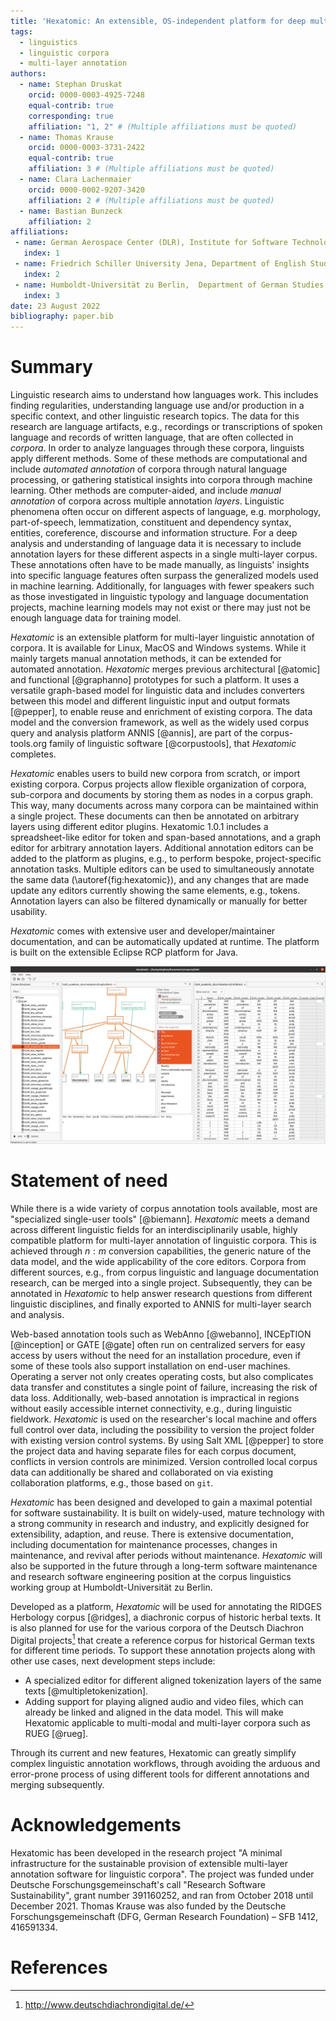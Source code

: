 ```yaml
---
title: 'Hexatomic: An extensible, OS-independent platform for deep multi-layer linguistic annotation of corpora'
tags:
  - linguistics
  - linguistic corpora
  - multi-layer annotation
authors:
  - name: Stephan Druskat
    orcid: 0000-0003-4925-7248
    equal-contrib: true
    corresponding: true
    affiliation: "1, 2" # (Multiple affiliations must be quoted)
  - name: Thomas Krause
    orcid: 0000-0003-3731-2422
    equal-contrib: true
    affiliation: 3 # (Multiple affiliations must be quoted)
  - name: Clara Lachenmaier
    orcid: 0000-0002-9207-3420
    affiliation: 2 # (Multiple affiliations must be quoted)
  - name: Bastian Bunzeck
    affiliation: 2
affiliations:
 - name: German Aerospace Center (DLR), Institute for Software Technology, Berlin, Germany
   index: 1
 - name: Friedrich Schiller University Jena, Department of English Studies, Jena, Germany
   index: 2
 - name: Humboldt-Universität zu Berlin,  Department of German Studies and Linguistics, Berlin, Germany
   index: 3
date: 23 August 2022
bibliography: paper.bib
---
```


# Summary

Linguistic research aims to understand how languages work.
This includes finding regularities, understanding language use and/or production in a specific context, and other linguistic research topics.
The data for this research are language artifacts, e.g., recordings or transcriptions of spoken language and records of written language, that are often collected in *corpora*.
In order to analyze languages through these corpora, linguists apply different methods.
Some of these methods are computational and include *automated annotation* of corpora through natural language processing, or gathering statistical insights into corpora through machine learning.
Other methods are computer-aided, and include *manual annotation* of corpora across multiple annotation *layers*.
Linguistic phenomena often occur on different aspects of language, e.g. morphology, part-of-speech, lemmatization, constituent and dependency syntax, entities, coreference, discourse and information structure.
For a deep analysis and understanding of language data it is necessary to include annotation layers for these different aspects in a single multi-layer corpus.
These annotations often have to be made manually, as linguists' insights into specific language features often surpass the generalized models used in machine learning. Additionally, for languages with fewer speakers such as those investigated in linguistic typology and language documentation projects, machine learning models may not exist or there may just not be enough language data for training model.

*Hexatomic* is an extensible platform for multi-layer linguistic annotation of corpora. 
It is available for Linux, MacOS and Windows systems.
While it mainly targets manual annotation methods, it can be extended for automated annotation. 
*Hexatomic* merges previous architectural [@atomic] and functional [@graphanno] prototypes for such a platform.
It uses a versatile graph-based model for linguistic data and includes converters between this model and different linguistic input and output formats [@pepper], 
to enable reuse and enrichment of existing corpora.
The data model and the conversion framework, as well as the widely used corpus query and analysis platform ANNIS [@annis], 
are part of the corpus-tools.org family of linguistic software [@corpustools], that *Hexatomic* completes.

*Hexatomic* enables users to build new corpora from scratch, 
or import existing corpora.
Corpus projects allow flexible organization of corpora, sub-corpora and documents by storing them as nodes in a corpus graph.
This way, many documents across many corpora can be maintained within a single project.
These documents can then be annotated on arbitrary layers using different editor plugins.
Hexatomic 1.0.1 includes a spreadsheet-like editor for token and span-based annotations,
and a graph editor for arbitrary annotation layers.
Additional annotation editors can be added to the platform as plugins,
e.g., to perform bespoke, project-specific annotation tasks.
Multiple editors can be used to simultaneously annotate the same data (\autoref{fig:hexatomic}), and any changes that are made update any editors currently showing the same elements, e.g., tokens.
Annotation layers can also be filtered dynamically or manually for better usability.

*Hexatomic* comes with extensive user and developer/maintainer documentation, 
and can be automatically updated at runtime.
The platform is built on the extensible Eclipse RCP platform for Java.

![A screenshot of *Hexatomic* showing simultaneous annotation in graph and grid editors.\label{fig:hexatomic}](hexatomic.png)

# Statement of need

While there is a wide variety of corpus annotation tools available,
most are "specialized single-user tools" [@biemann].
*Hexatomic* meets a demand across different linguistic fields for an interdisciplinarily usable, 
highly compatible platform for multi-layer annotation of linguistic corpora.
This is achieved through $n:m$ conversion capabilities, 
the generic nature of the data model,
and the wide applicability of the core editors.
Corpora from different sources, e.g., from corpus linguistic and language documentation research, can be merged into a single project.
Subsequently, they can be annotated in *Hexatomic* to help answer research questions from different linguistic disciplines,
and finally exported to ANNIS for multi-layer search and analysis.

Web-based annotation tools such as WebAnno [@webanno], INCEpTION [@inception] or
GATE [@gate] often run on centralized servers for easy access by users without
the need for an installation procedure, even if some of these tools also support
installation on end-user machines.
Operating a server not only creates operating costs, but also complicates data transfer and constitutes a single point of failure, increasing the risk of data loss.
Additionally, web-based annotation is impractical in regions without easily accessible internet connectivity, e.g., during linguistic fieldwork.
*Hexatomic* is used on the researcher's local machine and offers full control over data, including the possibility to version the project folder with existing version control systems.
By using Salt XML [@pepper] to store the project data and having separate files for each corpus document, conflicts in version controls are minimized.
Version controlled local corpus data can additionally be shared and collaborated on via existing collaboration platforms, e.g., those based on `git`.

*Hexatomic* has been designed and developed to gain a maximal potential for software sustainability.
It is built on widely-used, mature technology with a strong community in research and industry,
and explicitly designed for extensibility, adaption, and reuse.
There is extensive documentation, including documentation for maintenance processes, 
changes in maintenance, 
and revival after periods without maintenance.
*Hexatomic* will also be supported in the future through a long-term software maintenance and research software engineering position at the corpus linguistics working group at Humboldt-Universität zu Berlin.

Developed as a platform, *Hexatomic* will be used for annotating the RIDGES Herbology corpus [@ridges], a diachronic corpus of historic herbal texts.
It is also planned for use for the various corpora of the Deutsch Diachron Digital projects[^ddd] that create a reference corpus for historical German texts for different time periods.
To support these annotation projects along with other use cases, next development steps include:

- A specialized editor for different aligned tokenization layers of the same texts [@multipletokenization].
- Adding support for playing aligned audio and video files, which can already be linked and aligned in the data model. This will make Hexatomic applicable to multi-modal and multi-layer corpora such as RUEG [@rueg].

Through its current and new features, Hexatomic can greatly simplify complex linguistic annotation workflows, 
through avoiding the arduous and error-prone process of using different tools for different annotations and merging subsequently.

[^ddd]: <http://www.deutschdiachrondigital.de/>

# Acknowledgements

Hexatomic has been developed in the research project "A minimal infrastructure for the sustainable provision of extensible multi-layer annotation software for linguistic corpora". The project was funded under Deutsche Forschungsgemeinschaft's call "Research Software Sustainability", grant number 391160252, and ran from October 2018 until December 2021. 
Thomas Krause was also funded by the Deutsche Forschungsgemeinschaft (DFG, German Research Foundation) – SFB 1412, 416591334.

# References